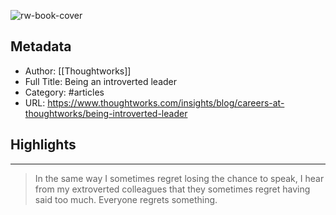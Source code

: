 ![rw-book-cover](https://s7d1.scene7.com/is/image/thoughtworks/in_banner_blogs:360?wid=360&amp;hei=300&amp;qlt=95%2C1)

## Metadata
- Author: [[Thoughtworks]]
- Full Title: Being an introverted leader
- Category: #articles
- URL: https://www.thoughtworks.com/insights/blog/careers-at-thoughtworks/being-introverted-leader

## Highlights
***

> In the same way I sometimes regret losing the chance to speak, I hear from my extroverted colleagues that they sometimes regret having said too much. Everyone regrets something.

